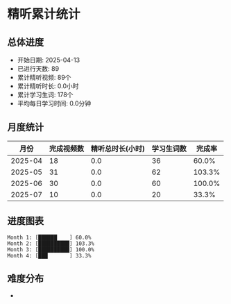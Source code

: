 # 精听累计统计

## 总体进度

- 开始日期: 2025-04-13
- 已进行天数: 89
- 累计精听视频: 89个
- 累计精听时长: 0.0小时
- 累计学习生词: 178个
- 平均每日学习时间: 0.0分钟

## 月度统计

| 月份 | 完成视频数 | 精听总时长(小时) | 学习生词数 | 完成率 |
|-----|-----------|----------------|----------|-------|
| 2025-04 | 18 | 0.0 | 36 | 60.0% |
| 2025-05 | 31 | 0.0 | 62 | 103.3% |
| 2025-06 | 30 | 0.0 | 60 | 100.0% |
| 2025-07 | 10 | 0.0 | 20 | 33.3% |

## 进度图表

```
Month 1: [██████    ] 60.0%
Month 2: [██████████] 103.3%
Month 3: [██████████] 100.0%
Month 4: [███       ] 33.3%
```

## 难度分布

- [简单/中等/困难]: 89 (100.0%)